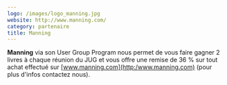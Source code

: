 ```yaml
---
logo: /images/logo_manning.jpg
website: http://www.manning.com/
category: partenaire
title: Manning
---
```


**Manning** via son User Group Program nous permet de vous faire gagner 2 livres à chaque réunion du JUG et vous offre une remise de 36 % sur tout achat effectué sur [www.manning.com](http:/www.manning.com) (pour plus d'infos contactez nous).